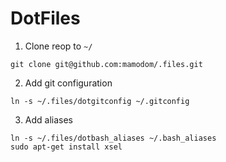 # DotFiles

1. Clone reop to `~/`
  ```
  git clone git@github.com:mamodom/.files.git
  ```

2. Add git configuration

  ```
  ln -s ~/.files/dotgitconfig ~/.gitconfig
  ```

3. Add aliases

  ```
  ln -s ~/.files/dotbash_aliases ~/.bash_aliases
  sudo apt-get install xsel
  ```

